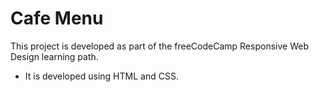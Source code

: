 # Cafe Menu
This project is developed as part of the freeCodeCamp Responsive Web Design learning path.
- It is developed using HTML and CSS.
